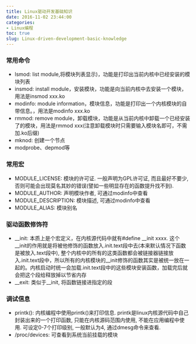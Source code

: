```yaml
---
title: Linux驱动开发基础知识
date: 2016-11-02 23:44:00
categories:
- Linux编程
toc: true
slug: Linux-driven-development-basic-knowledge
---
```


### 常用命令
- lsmod: list module,将模块列表显示)，功能是打印出当前内核中已经安装的模块列表
- insmod: install module，安装模块，功能是向当前内核中去安装一个模块，用法是insmod xxx.ko
- modinfo: module information，模块信息，功能是打印出一个内核模块的自带信息。，用法是modinfo xxx.ko
- rmmod: remove module，卸载模块，功能是从当前内核中卸载一个已经安装了的模块，用法是rmmod xxx(注意卸载模块时只需要输入模块名即可，不需加.ko后缀)
- mknod: 创建一个节点
- modprobe、depmod等

### 常用宏
- MODULE_LICENSE: 模块的许可证. 一般声明为GPL许可证, 而且最好不要少, 否则可能会出现莫名其妙的错误(譬如一些明显存在的函数提升找不到).
- MODULE_AUTHOR: 声明模块作者, 可通过modinfo中查看
- MODULE_DESCRIPTION: 模块描述, 可通过modinfo中查看
- MODULE_ALIAS: 模块别名

### 驱动函数修饰符
- __init: 本质上是个宏定义，在内核源代码中就有#define __init xxxx. 这个__init的作用就是将被他修饰的函数放入.init.text段中去(本来默认情况下函数是被放入.text段中), 整个内核中的所有的这类函数都会被链接器链接放入.init.text段中，所以所有的内核模块的__init修饰的函数其实是被统一放在一起的。内核启动时统一会加载.init.text段中的这些模块安装函数，加载完后就会把这个段给释放掉以节省内存
- __exit: 类似于__init, 将函数链接进指定的段

### 调试信息
- printk(): 内核编程中使用printk()来打印信息. printk是linux内核源代码中自己封装出来的一个打印函数, 只能在内核源码范围内使用, 不能在应用编程中使用. 可设定0-7个打印级别, 一般默认为4, 通过dmesg命令来查看.
- /proc/devices: 可查看到系统当前挂载的模块
